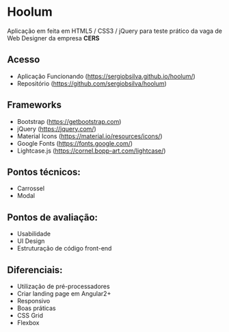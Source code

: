 # Hoolum
Aplicação em feita em HTML5 / CSS3 / jQuery para teste prático da vaga de Web Designer da empresa **CERS**

## Acesso
*  Aplicação Funcionando (https://sergiobsilva.github.io/hoolum/)
*  Repositório (https://github.com/sergiobsilva/hoolum)

## Frameworks
*  Bootstrap (https://getbootstrap.com)
*  jQuery (https://jquery.com/)
*  Material Icons (https://material.io/resources/icons/)
*  Google Fonts (https://fonts.google.com/)
*  Lightcase.js (https://cornel.bopp-art.com/lightcase/)

## Pontos técnicos:
*  Carrossel
*  Modal

## Pontos de avaliação:
*  Usabilidade
*  UI Design
*  Estruturação de código front-end

## Diferenciais:
*  Utilização de pré-processadores
*  Criar landing page em Angular2+
*  Responsivo  
*  Boas práticas
*  CSS Grid
*  Flexbox  
